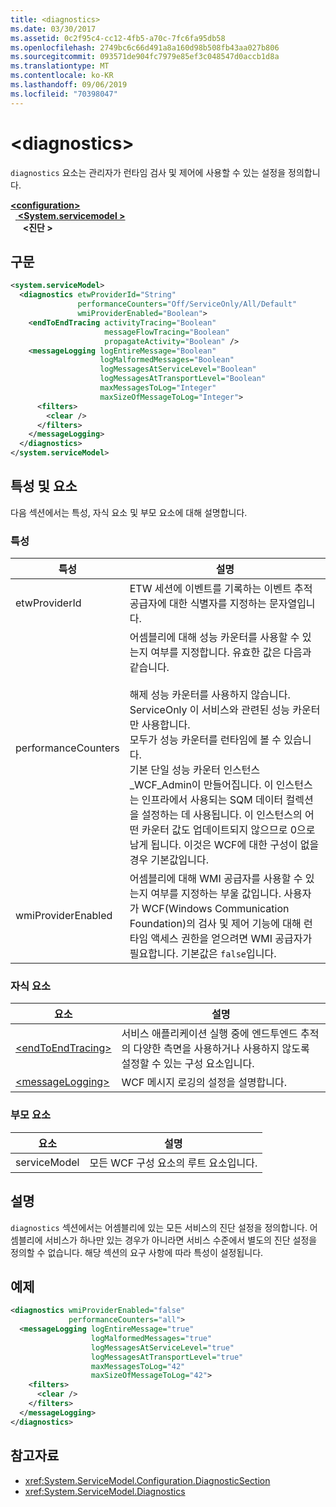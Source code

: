 ```yaml
---
title: <diagnostics>
ms.date: 03/30/2017
ms.assetid: 0c2f95c4-cc12-4fb5-a70c-7fc6fa95db58
ms.openlocfilehash: 2749bc6c66d491a8a160d98b508fb43aa027b806
ms.sourcegitcommit: 093571de904fc7979e85ef3c048547d0accb1d8a
ms.translationtype: MT
ms.contentlocale: ko-KR
ms.lasthandoff: 09/06/2019
ms.locfileid: "70398047"
---
```

# <a name="diagnostics"></a>\<diagnostics>
`diagnostics` 요소는 관리자가 런타임 검사 및 제어에 사용할 수 있는 설정을 정의합니다.  
  
[ **\<configuration>** ](../configuration-element.md)\
&nbsp;&nbsp;[ **\<System.servicemodel >** ](system-servicemodel.md)\
&nbsp;&nbsp;&nbsp;&nbsp; **\<진단 >**  
  
## <a name="syntax"></a>구문  
  
```xml  
<system.serviceModel>
  <diagnostics etwProviderId="String"
               performanceCounters="Off/ServiceOnly/All/Default"
               wmiProviderEnabled="Boolean">
    <endToEndTracing activityTracing="Boolean"
                     messageFlowTracing="Boolean"
                     propagateActivity="Boolean" />
    <messageLogging logEntireMessage="Boolean"
                    logMalformedMessages="Boolean"
                    logMessagesAtServiceLevel="Boolean"
                    logMessagesAtTransportLevel="Boolean"
                    maxMessagesToLog="Integer"
                    maxSizeOfMessageToLog="Integer">
      <filters>
        <clear />
      </filters>
    </messageLogging>
  </diagnostics>
</system.serviceModel>
```  
  
## <a name="attributes-and-elements"></a>특성 및 요소  
 다음 섹션에서는 특성, 자식 요소 및 부모 요소에 대해 설명합니다.  
  
### <a name="attributes"></a>특성  
  
|특성|설명|  
|---------------|-----------------|  
|etwProviderId|ETW 세션에 이벤트를 기록하는 이벤트 추적 공급자에 대한 식별자를 지정하는 문자열입니다.|  
|performanceCounters|어셈블리에 대해 성능 카운터를 사용할 수 있는지 여부를 지정합니다. 유효한 값은 다음과 같습니다.<br /><br /> 해제 성능 카운터를 사용하지 않습니다.<br />ServiceOnly 이 서비스와 관련된 성능 카운터만 사용합니다.<br />모두가 성능 카운터를 런타임에 볼 수 있습니다.<br />기본 단일 성능 카운터 인스턴스 _WCF_Admin이 만들어집니다. 이 인스턴스는 인프라에서 사용되는 SQM 데이터 컬렉션을 설정하는 데 사용됩니다. 이 인스턴스의 어떤 카운터 값도 업데이트되지 않으므로 0으로 남게 됩니다. 이것은 WCF에 대한 구성이 없을 경우 기본값입니다.|  
|wmiProviderEnabled|어셈블리에 대해 WMI 공급자를 사용할 수 있는지 여부를 지정하는 부울 값입니다. 사용자가 WCF(Windows Communication Foundation)의 검사 및 제어 기능에 대해 런타임 액세스 권한을 얻으려면 WMI 공급자가 필요합니다. 기본값은 `false`입니다.|  
  
### <a name="child-elements"></a>자식 요소  
  
|요소|설명|  
|-------------|-----------------|  
|[\<endToEndTracing>](endtoendtracing.md)|서비스 애플리케이션 실행 중에 엔드투엔드 추적의 다양한 측면을 사용하거나 사용하지 않도록 설정할 수 있는 구성 요소입니다.|  
|[\<messageLogging>](messagelogging.md)|WCF 메시지 로깅의 설정을 설명합니다.|  
  
### <a name="parent-elements"></a>부모 요소  
  
|요소|설명|  
|-------------|-----------------|  
|serviceModel|모든 WCF 구성 요소의 루트 요소입니다.|  
  
## <a name="remarks"></a>설명  
 `diagnostics` 섹션에서는 어셈블리에 있는 모든 서비스의 진단 설정을 정의합니다. 어셈블리에 서비스가 하나만 있는 경우가 아니라면 서비스 수준에서 별도의 진단 설정을 정의할 수 없습니다. 해당 섹션의 요구 사항에 따라 특성이 설정됩니다.  
  
## <a name="example"></a>예제  
  
```xml  
<diagnostics wmiProviderEnabled="false"
             performanceCounters="all">
  <messageLogging logEntireMessage="true"
                  logMalformedMessages="true"
                  logMessagesAtServiceLevel="true"
                  logMessagesAtTransportLevel="true"
                  maxMessagesToLog="42"
                  maxSizeOfMessageToLog="42">
    <filters>
      <clear />
    </filters>
  </messageLogging>
</diagnostics>
```  
  
## <a name="see-also"></a>참고자료

- <xref:System.ServiceModel.Configuration.DiagnosticSection>
- <xref:System.ServiceModel.Diagnostics>
